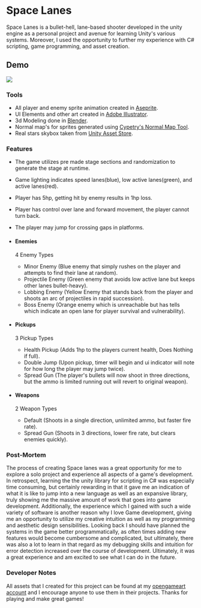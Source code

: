 # Space Lanes

Space Lanes is a bullet-hell, lane-based shooter developed in the unity engine as a personal project and avenue for learning Unity's various systems. Moreover, I used the opportunity to further my experience with C# scripting, game programming, and asset creation.

## Demo
![](https://github.com/Gusmando/Space-Lanes/blob/master/demo.gif)

### Tools

- All player and enemy sprite animation created in [Aseprite](https://www.aseprite.org/).
- UI Elements and other art created in [Adobe Illustrator](https://www.adobe.com/products/illustrator.html).
- 3d Modeling done in [Blender](https://www.blender.org/download/).
- Normal map's for sprites generated using [Cypetry's Normal Map Tool](https://cpetry.github.io/NormalMap-Online/).
- Real stars skybox taken from [Unity Asset Store](https://assetstore.unity.com/packages/3d/environments/sci-fi/real-stars-skybox-lite-116333).

### Features

- The game utilizes pre made stage sections and randomization to generate the stage at runtime.
- Game lighting indicates speed lanes(blue), low active lanes(green), and active lanes(red).
- Player has 5hp, getting hit by enemy results in 1hp loss.
- Player has control over lane and forward movement, the player cannot turn back.
- The player may jump for crossing gaps in platforms.

- #### Enemies
  4 Enemy Types
    - Minor Enemy (Blue enemy that simply rushes on the player and attempts to find their lane at random).
    - Projectile Enemy (Green enemy that avoids low active lane but keeps other lanes bullet-heavy).
    - Lobbing Enemy (Yellow Enemy that stands back from the player and shoots an arc of projectiles in rapid succession).
    - Boss Enemy (Orange enemy which is unreachable but has tells which indicate an open lane for player survival and vulnerability).
- #### Pickups
  3 Pickup Types
    - Health Pickup (Adds 1hp to the players current health, Does Nothing if full).
    - Double Jump (Upon pickup, timer will begin and ui indicator will note for how long the player may jump twice).
    - Spread Gun (The player's bullets will now shoot in three directions, but the ammo is limited running out will revert to original weapon).
- #### Weapons
  2 Weapon Types
    - Default (Shoots in a single direction, unlimited ammo, but faster fire rate).
    - Spread Gun (Shoots in 3 directions, lower fire rate, but clears enemies quickly).

### Post-Mortem

The process of creating Space lanes was a great opportunity for me to explore a solo project and experience all aspects of a game's development. In retrospect, learning the the unity library for scripting in C# was especially time consuming, but certainly rewarding in that it gave me an indication of what it is like to jump into a new language as well as an expansive library, truly showing me the massive amount of work that goes into game development. Additionally, the experience which I gained with such a wide variety of software is another reason why I love Game development, giving me an opportunity to utilize my creative intuition as well as my programming and aesthetic design sensibilities. Looking back I should have planned the systems in the game better programmatically, as often times adding new features would become cumbersome and complicated, but ultimately, there was also a lot to learn in that regard as my debugging skills and intuition for error detection increased over the course of development. Ultimately, it was a great experience and am excited to see what I can do in the future.

### Developer Notes

All assets that I created for this project can be found at my [opengameart account](https://opengameart.org/users/gusmando) and I encourage anyone to use them in their projects. Thanks for playing and make great games!
